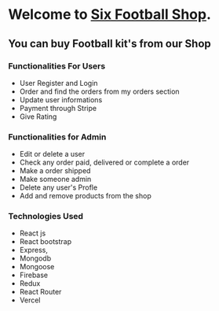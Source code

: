 # Welcome to [Six Football Shop](https://football-shop-b7a06.web.app/).

## You can buy Football kit's from our Shop

### Functionalities For Users
* User Register and Login
* Order and find the orders from my orders section
* Update user informations
* Payment through Stripe
* Give Rating

### Functionalities for Admin
* Edit or delete a user
* Check any order paid, delivered or complete a order
* Make a order shipped
* Make someone admin
* Delete any user's Profle
* Add and remove products from the shop

### Technologies Used
* React js
* React bootstrap
* Express,
* Mongodb
* Mongoose
* Firebase
* Redux
* React Router
* Vercel
